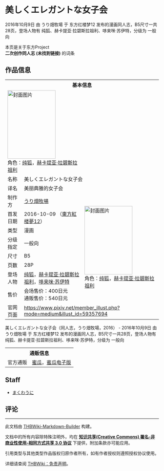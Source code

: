 # 美しくエレガントな女子会

<!-- source html: G:\repos\THBWiki-Markdown-Builder\THBWikiMarkdown\Temp\main\c\c4\ns0%3A%E7%BE%8E%E3%81%97%E3%81%8F%E3%82%A8%E3%83%AC%E3%82%AC%E3%83%B3%E3%83%88%E3%81%AA%E5%A5%B3%E5%AD%90%E4%BC%9A.html -->

2016年10月9日 由 うり畑牧場 于 东方红楼梦12 发布的漫画同人志，B5尺寸一共28页，登场人物有 纯狐、赫卡提亚·拉碧斯拉祖利、哆来咪·苏伊特，分级为 一般向

本页是关于东方Project  
 **二次创作同人志 (未找到链接)** 的词条
## 作品信息

<table><tbody><tr><th colspan="3">基本信息</th></tr><tr><td class="cover-artwork-mobile" colspan="2"><a href="./文件-美しくエレガントな女子会封面.jpg.md" class="image" title="封面图片"><img alt="封面图片" src="https://upload.thwiki.cc/thumb/0/0f/%E7%BE%8E%E3%81%97%E3%81%8F%E3%82%A8%E3%83%AC%E3%82%AC%E3%83%B3%E3%83%88%E3%81%AA%E5%A5%B3%E5%AD%90%E4%BC%9A%E5%B0%81%E9%9D%A2.jpg/157px-%E7%BE%8E%E3%81%97%E3%81%8F%E3%82%A8%E3%83%AC%E3%82%AC%E3%83%B3%E3%83%88%E3%81%AA%E5%A5%B3%E5%AD%90%E4%BC%9A%E5%B0%81%E9%9D%A2.jpg" decoding="async" loading="lazy" width="157" height="224" srcset="https://upload.thwiki.cc/thumb/0/0f/%E7%BE%8E%E3%81%97%E3%81%8F%E3%82%A8%E3%83%AC%E3%82%AC%E3%83%B3%E3%83%88%E3%81%AA%E5%A5%B3%E5%AD%90%E4%BC%9A%E5%B0%81%E9%9D%A2.jpg/236px-%E7%BE%8E%E3%81%97%E3%81%8F%E3%82%A8%E3%83%AC%E3%82%AC%E3%83%B3%E3%83%88%E3%81%AA%E5%A5%B3%E5%AD%90%E4%BC%9A%E5%B0%81%E9%9D%A2.jpg 1.5x, https://upload.thwiki.cc/thumb/0/0f/%E7%BE%8E%E3%81%97%E3%81%8F%E3%82%A8%E3%83%AC%E3%82%AC%E3%83%B3%E3%83%88%E3%81%AA%E5%A5%B3%E5%AD%90%E4%BC%9A%E5%B0%81%E9%9D%A2.jpg/315px-%E7%BE%8E%E3%81%97%E3%81%8F%E3%82%A8%E3%83%AC%E3%82%AC%E3%83%B3%E3%83%88%E3%81%AA%E5%A5%B3%E5%AD%90%E4%BC%9A%E5%B0%81%E9%9D%A2.jpg 2x" data-file-width="703" data-file-height="1000"></a><div class="cover-char">角色：<a href="./纯狐.md" title="纯狐">纯狐</a>，<a href="./赫卡提亚·拉碧斯拉祖利.md" title="赫卡提亚·拉碧斯拉祖利">赫卡提亚·拉碧斯拉祖利</a></div></td>
</tr><tr><td class="label">名称</td><td colspan="2"> 美しくエレガントな女子会 </td></tr><tr><td class="label">译名</td><td colspan="2"> 美丽典雅的女子会 </td></tr><tr><td class="label">制作方</td><td><a href="./うり畑牧場.md" title="うり畑牧場">うり畑牧場</a></td><td class="cover-artwork" rowspan="8" style="min-width:224px;"><a href="./文件-美しくエレガントな女子会封面.jpg.md" class="image" title="封面图片"><img alt="封面图片" src="https://upload.thwiki.cc/thumb/0/0f/%E7%BE%8E%E3%81%97%E3%81%8F%E3%82%A8%E3%83%AC%E3%82%AC%E3%83%B3%E3%83%88%E3%81%AA%E5%A5%B3%E5%AD%90%E4%BC%9A%E5%B0%81%E9%9D%A2.jpg/157px-%E7%BE%8E%E3%81%97%E3%81%8F%E3%82%A8%E3%83%AC%E3%82%AC%E3%83%B3%E3%83%88%E3%81%AA%E5%A5%B3%E5%AD%90%E4%BC%9A%E5%B0%81%E9%9D%A2.jpg" decoding="async" loading="lazy" width="157" height="224" srcset="https://upload.thwiki.cc/thumb/0/0f/%E7%BE%8E%E3%81%97%E3%81%8F%E3%82%A8%E3%83%AC%E3%82%AC%E3%83%B3%E3%83%88%E3%81%AA%E5%A5%B3%E5%AD%90%E4%BC%9A%E5%B0%81%E9%9D%A2.jpg/236px-%E7%BE%8E%E3%81%97%E3%81%8F%E3%82%A8%E3%83%AC%E3%82%AC%E3%83%B3%E3%83%88%E3%81%AA%E5%A5%B3%E5%AD%90%E4%BC%9A%E5%B0%81%E9%9D%A2.jpg 1.5x, https://upload.thwiki.cc/thumb/0/0f/%E7%BE%8E%E3%81%97%E3%81%8F%E3%82%A8%E3%83%AC%E3%82%AC%E3%83%B3%E3%83%88%E3%81%AA%E5%A5%B3%E5%AD%90%E4%BC%9A%E5%B0%81%E9%9D%A2.jpg/315px-%E7%BE%8E%E3%81%97%E3%81%8F%E3%82%A8%E3%83%AC%E3%82%AC%E3%83%B3%E3%83%88%E3%81%AA%E5%A5%B3%E5%AD%90%E4%BC%9A%E5%B0%81%E9%9D%A2.jpg 2x" data-file-width="703" data-file-height="1000"></a><div class="cover-char">角色：<a href="./纯狐.md" title="纯狐">纯狐</a>，<a href="./赫卡提亚·拉碧斯拉祖利.md" title="赫卡提亚·拉碧斯拉祖利">赫卡提亚·拉碧斯拉祖利</a></div></td>
</tr><tr><td class="label">首发日期</td><td>2016-10-09&#160;（<a href="/展会作品列表?e=%E4%B8%9C%E6%96%B9%E7%BA%A2%E6%A5%BC%E6%A2%A6%2312">東方紅楼夢12</a>）</td></tr><tr><td class="label">类型</td><td>漫画</td></tr><tr><td class="label">分级指定</td><td>一般向</td></tr><tr><td class="label">尺寸</td><td>B5</td></tr><tr><td class="label">页数</td><td>28P</td></tr><tr><td class="label">登场人物</td><td><a href="./纯狐.md" title="纯狐">纯狐</a>，<a href="./赫卡提亚·拉碧斯拉祖利.md" title="赫卡提亚·拉碧斯拉祖利">赫卡提亚·拉碧斯拉祖利</a>，<a href="./哆来咪·苏伊特.md" title="哆来咪·苏伊特">哆来咪·苏伊特</a></td></tr><tr><td class="label">售价</td><td>会场售价：400日元<br>通贩售价：540日元</td></tr>
<tr><td class="label">官网页面</td><td colspan="2"><a rel="nofollow" class="external free" href="https://www.pixiv.net/member_illust.php?mode=medium&amp;illust_id=59357694">https://www.pixiv.net/member_illust.php?mode=medium&amp;illust_id=59357694</a></td></tr></tbody></table>

美しくエレガントな女子会（同人志，うり畑牧場，2016） - 2016年10月9日 由 うり畑牧場 于 东方红楼梦12 发布的漫画同人志，B5尺寸一共28页，登场人物有 纯狐、赫卡提亚·拉碧斯拉祖利、哆来咪·苏伊特，分级为 一般向

<table><tbody><tr><th colspan="3">通贩信息</th></tr><tr><td class="label">官方通贩</td><td colspan="2"><a rel="nofollow" class="external text" href="https://www.melonbooks.co.jp/detail/detail.php?product_id=186296">蜜瓜</a>，<a rel="nofollow" class="external text" href="https://www.melonbooks.co.jp/detail/detail.php?product_id=252222">蜜瓜电子版</a></td></tr></tbody></table>


## Staff
- [まくわうに](./まくわうに.md)

## 评论




---

此文档由 [THBWiki-Markdown-Builder](https://github.com/Delsin-Yu/THBWiki-Markdown-Builder) 构建。

文档中的所有内容除特殊注明外，均在 [**知识共享(Creative Commons) 署名-非商业性使用-相同方式共享 3.0 协议**](https://creativecommons.org/licenses/by-sa/3.0/deed.zh-hans) 下提供，附加条款亦可能应用。

引用类型与其他类型作品版权归原作者所有，如有作者授权则遵照授权协议使用。

详细请查阅 [THBWiki：免责声明](https://thbwiki.cc/THBWiki:%E5%85%8D%E8%B4%A3%E5%A3%B0%E6%98%8E)。

